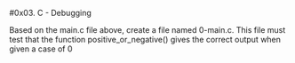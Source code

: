 #0x03. C - Debugging

Based on the main.c file above, create a file named 0-main.c. This file must test that the function positive_or_negative() gives the correct output when given a case of 0
